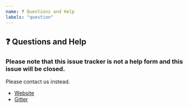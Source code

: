 ```yaml
---
name: ❓ Questions and Help
labels: "question"
---
```


## ❓ Questions and Help

### Please note that this issue tracker is not a help form and this issue will be closed.

Please contact us instead.

- [Website](http://www.mypy-lang.org/)
- [Gitter](https://gitter.im/python/typing)
